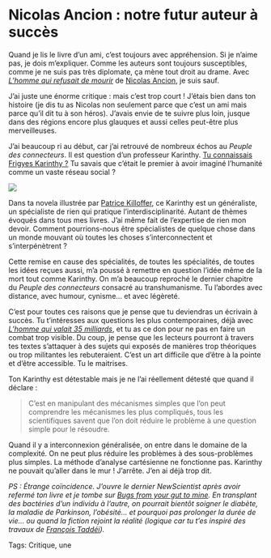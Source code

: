# Nicolas Ancion : notre futur auteur à succès

Quand je lis le livre d’un ami, c’est toujours avec appréhension. Si je n’aime pas, je dois m’expliquer. Comme les auteurs sont toujours susceptibles, comme je ne suis pas très diplomate, ça mène tout droit au drame. Avec [*L’homme qui refusait de mourir*](http://www.amazon.fr/Lhomme-refusait-mourir-Nicolas-Ancion/dp/2914563574/ref=sr_1_fkmr0_1?ie=UTF8&qid=1297083732&sr=8-1-fkmr0) de [Nicolas Ancion](http://www.nicolasancion.com/), je suis sauf.

J’ai juste une énorme critique : mais c’est trop court ! J’étais bien dans ton histoire (je dis tu as Nicolas non seulement parce que c’est un ami mais parce qu’il dit tu à son héros). J’avais envie de te suivre plus loin, jusque dans des régions encore plus glauques et aussi celles peut-être plus merveilleuses.

J’ai beaucoup ri au début, car j’ai retrouvé de nombreux échos au *Peuple des connecteurs*. Il est question d’un professeur Karinthy. [Tu connaissais Frigyes Karinthy ?](http://blog.tcrouzet.com/2010/11/24/la-carte-et-le-reseau-social/) Tu savais que c’était le premier à avoir imaginé l’humanité comme un vaste réseau social ?

![](http://blog.tcrouzet.comhttps://tcrouzet.com/images_tc/2011/02/nicolas1.png)

Dans ta novela illustrée par [Patrice Killoffer](http://fr.wikipedia.org/wiki/Patrice_Killoffer), ce Karinthy est un généraliste, un spécialiste de rien qui pratique l’interdisciplinarité. Autant de thèmes évoqués dans tous mes livres. J’ai même fait de l’expertise de rien mon devoir. Comment pourrions-nous être spécialistes de quelque chose dans un monde mouvant où toutes les choses s’interconnectent et s’interpénètrent ?

Cette remise en cause des spécialités, de toutes les spécialités, de toutes les idées reçues aussi, m’a poussé à remettre en question l’idée même de la mort tout comme Karinthy. On m’a beaucoup reproché le dernier chapitre du *Peuple des connecteurs* consacré au transhumanisme. Tu l’abordes avec distance, avec humour, cynisme… et avec légèreté.

C’est pour toutes ces raisons que je pense que tu deviendras un écrivain à succès. Tu t’intéresses aux questions les plus contemporaines, déjà avec [*L’homme qui valait 35 milliards*](http://www.amazon.fr/LHomme-qui-valait-35-milliards/dp/2507002603/ref=sr_1_1?ie=UTF8&qid=1297083939&sr=1-1), et tu as ce don pour ne pas en faire un combat trop visible. Du coup, je pense que les lecteurs pourront à travers tes textes s’attaquer à des sujets qui exposés de manières trop théoriques ou trop militantes les rebuteraient. C’est un art difficile que d’être à la pointe et d’être accessible. Tu le maitrises.

Ton Karinthy est détestable mais je ne l’ai réellement détesté que quand il déclare :

> C’est en manipulant des mécanismes simples que l’on peut comprendre les mécanismes les plus compliqués, tous les scientifiques savent que l’on doit réduire le problème à une question simple pour le résoudre.

Quand il y a interconnexion généralisée, on entre dans le domaine de la complexité. On ne peut plus réduire les problèmes à des sous-problèmes plus simples. La méthode d’analyse cartésienne ne fonctionne pas. Karinthy ne pouvait qu’aller dans le mur ! J’arrête. J’en ai déjà trop dit.

*PS : Étrange coïncidence. J’ouvre le dernier *NewScientist* après avoir refermé ton livre et je tombe sur [Bugs from your gut to mine](http://www.newscientist.com/article/mg20927962.600-faecal-transplant-eases-symptoms-of-parkinsons.html). En transplant des bactéries d’un individu à l’autre, on pourrait bientôt soigner le diabète, la maladie de Parkinson, l’obésité… et pourquoi pas prolonger la durée de vie… ou quand la fiction rejoint la réalité (logique car tu t’es inspiré des travaux de [François Taddéi](http://www.necker.fr/tamara/pages/francois.html)).*

Tags: Critique, une
